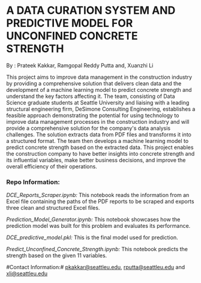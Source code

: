 # A DATA CURATION SYSTEM AND PREDICTIVE MODEL FOR UNCONFINED CONCRETE STRENGTH

By : Prateek Kakkar, Ramgopal Reddy Putta and, Xuanzhi Li 

This project aims to improve data management in the construction industry by providing a comprehensive solution that delivers clean data and the development of a machine learning model to predict concrete strength and understand the key factors affecting it. The team, consisting of Data Science graduate students at Seattle University and liaising with a leading structural engineering firm, DeSimone Consulting Engineering, establishes a feasible approach demonstrating the potential for using technology to improve data management processes in the construction industry and will provide a comprehensive solution for the company's data analysis challenges. The solution extracts data from PDF files and transforms it into a structured format. The team then develops a machine learning model to predict concrete strength based on the extracted data. This project enables the construction company to have better insights into concrete strength and its influential variables, make better business decisions, and improve the overall efficiency of their operations.

### Repo Information:

_DCE_Reports_Scraper.ipynb:_ This notebook reads the information from an Excel file containing the paths of the PDF reports to be scraped and exports three clean and structured Excel files.

_Prediction_Model_Generator.ipynb:_ This notebook showcases how the prediction model was built for this problem and evaluates its performance.

_DCE_predictive_model.pkl:_ This is the final model used for prediction.

_Predict_Unconfined_Concrete_Strength.ipynb:_ This notebook predicts the strength based on the given 11 variables.


#Contact Information:# pkakkar@seattleu.edu, rputta@seattleu.edu and xli@seattleu.edu
